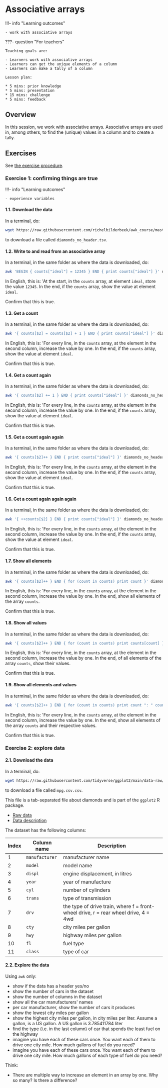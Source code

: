 # Associative arrays

!!!- info "Learning outcomes"

    - work with associative arrays

???- question "For teachers"

    Teaching goals are:

    - Learners work with associative arrays
    - Learners can get the unique elements of a column
    - Learners can make a tally of a column

    Lesson plan:

    * 5 mins: prior knowledge
    * 5 mins: presentation
    * 15 mins: challenge
    * 5 mins: feedback

## Overview

In this session, we work with associative arrays.
Associative arrays are used in, among others,
to find the (unique) values in a column and to create a tally.

## Exercises

See [the exercise procedure](../misc/exercise_procedure.md).

### Exercise 1: confirming things are true

!!!- info "Learning outcomes"

    - experience variables

#### 1.1. Download the data

In a terminal, do:

<!-- markdownlint-disable MD013 --><!-- Verbatim code one-liner cannot be split up over lines, hence will break 80 characters per line -->

```bash
wget https://raw.githubusercontent.com/richelbilderbeek/awk_course/master/data/diamonds_no_header.tsv
```

<!-- markdownlint-enable MD013 -->

to download a file called `diamonds_no_header.tsv`.

#### 1.2. Write to and read from an associative array

In a terminal, in the same folder as where the data is downloaded, do:

<!-- markdownlint-disable MD013 --><!-- Verbatim code one-liner cannot be split up over lines, hence will break 80 characters per line -->

```bash
awk 'BEGIN { counts["ideal"] = 12345 } END { print counts["ideal"] }' diamonds_no_header.tsv
```

<!-- markdownlint-enable MD013 -->

In English, this is: 'At the start, in the `counts` array, at element `ideal`,
store the value `12345`. In the end, if the `counts` array, show the
value at element `ideal`.

Confirm that this is true.

#### 1.3. Get a count

In a terminal, in the same folder as where the data is downloaded, do:

<!-- markdownlint-disable MD013 --><!-- Verbatim code one-liner cannot be split up over lines, hence will break 80 characters per line -->

```bash
awk '{ counts[$2] = counts[$2] + 1 } END { print counts["ideal"] }' diamonds_no_header.tsv
```

<!-- markdownlint-enable MD013 -->

In English, this is: 'For every line, in the `counts` array,
at the element in the second column, increase the value by one.
In the end, if the `counts` array, show the
value at element `ideal`.

Confirm that this is true.

#### 1.4. Get a count again

In a terminal, in the same folder as where the data is downloaded, do:

```bash
awk '{ counts[$2] += 1 } END { print counts["ideal"] }' diamonds_no_header.tsv
```

In English, this is: 'For every line, in the `counts` array,
at the element in the second column, increase the value by one.
In the end, if the `counts` array, show the
value at element `ideal`.

Confirm that this is true.

#### 1.5. Get a count again again

In a terminal, in the same folder as where the data is downloaded, do:

```bash
awk '{ counts[$2]++ } END { print counts["ideal"] }' diamonds_no_header.tsv
```

In English, this is: 'For every line, in the `counts` array,
at the element in the second column, increase the value by one.
In the end, if the `counts` array, show the
value at element `ideal`.

Confirm that this is true.

#### 1.6. Get a count again again again

In a terminal, in the same folder as where the data is downloaded, do:

```bash
awk '{ ++counts[$2] } END { print counts["ideal"] }' diamonds_no_header.tsv
```

In English, this is: 'For every line, in the `counts` array,
at the element in the second column, increase the value by one.
In the end, if the `counts` array, show the
value at element `ideal`.

Confirm that this is true.

#### 1.7. Show all elements

In a terminal, in the same folder as where the data is downloaded, do:

<!-- markdownlint-disable MD013 --><!-- Verbatim code one-liner cannot be split up over lines, hence will break 80 characters per line -->

```bash
awk '{ counts[$2]++ } END { for (count in counts) print count }' diamonds_no_header.tsv
```

<!-- markdownlint-enable MD013 -->

In English, this is: 'For every line, in the `counts` array,
at the element in the second column, increase the value by one.
In the end, show all elements of the array `counts`.

Confirm that this is true.

#### 1.8. Show all values

In a terminal, in the same folder as where the data is downloaded, do:

<!-- markdownlint-disable MD013 --><!-- Verbatim code one-liner cannot be split up over lines, hence will break 80 characters per line -->

```bash
awk '{ counts[$2]++ } END { for (count in counts) print counts[count] }' diamonds_no_header.tsv
```

<!-- markdownlint-enable MD013 -->

In English, this is: 'For every line, in the `counts` array,
at the element in the second column, increase the value by one.
In the end, of all elements of the array `counts`, show their values.

Confirm that this is true.

#### 1.9. Show all elements and values

In a terminal, in the same folder as where the data is downloaded, do:

<!-- markdownlint-disable MD013 --><!-- Verbatim code one-liner cannot be split up over lines, hence will break 80 characters per line -->

```bash
awk '{ counts[$2]++ } END { for (count in counts) print count ": " counts[count] }' diamonds_no_header.tsv
```

<!-- markdownlint-enable MD013 -->

In English, this is: 'For every line, in the `counts` array,
at the element in the second column, increase the value by one.
In the end, show all elements of the array `counts` and their respective values.

Confirm that this is true.

### Exercise 2: explore data

#### 2.1. Download the data

In a terminal, do:

```bash
wget https://raw.githubusercontent.com/tidyverse/ggplot2/main/data-raw/mpg.csv
```

to download a file called `mpg.csv.csv`.

This file is a tab-separated file about diamonds and
is part of the `ggplot2` R package.

* [Raw data](https://raw.githubusercontent.com/tidyverse/ggplot2/main/data-raw/mpg.csv)
* [Data description](https://ggplot2.tidyverse.org/reference/diamonds.html)

The dataset has the following columns:

<!-- markdownlint-disable MD013 --><!-- Tables cannot be split up over lines, hence will break 80 characters per line -->

Index|Column name   |Description
-----|--------------|-----------------
 1   |`manufacturer`|manufacturer name
 2   |`model`       |model name
 3   |`displ`       |engine displacement, in litres
 4   |`year`        |year of manufacture
 5   |`cyl`         |number of cylinders
 6   |`trans`       |type of transmission
 7   |`drv`         |the type of drive train, where f = front-wheel drive, r = rear wheel drive, 4 = 4wd
 8   |`cty`         |city miles per gallon
 9   |`hwy`         |highway miles per gallon
10   |`fl`          |fuel type
11   |`class`       |type of car

<!-- markdownlint-enable MD013 -->

#### 2.2. Explore the data

Using `awk` only:

* show if the data has a header yes/no
* show the number of cars in the dataset
* show the number of columns in the dataset
* show all the car manufacturers' names
* per car manufacturer, show the number of cars it produces
* show the lowest city miles per gallon
* show the highest city miles per gallon, in city miles per liter.
  Assume a gallon, is a US gallon. A US gallon is 3.785411784 liter
* find the type (i.e. in the last column) of car
  that spends the least fuel on the highway
* imagine you have each of these cars once. You want each of them to
  drive one city mile. How much gallons of fuel do you need?
* imagine you have each of these cars once. You want each of them to
  drive one city mile. How much gallons of each type of fuel do you need?

Think:

* There are multiple way to increase an element in an array by one.
  Why so many? Is there a difference?
